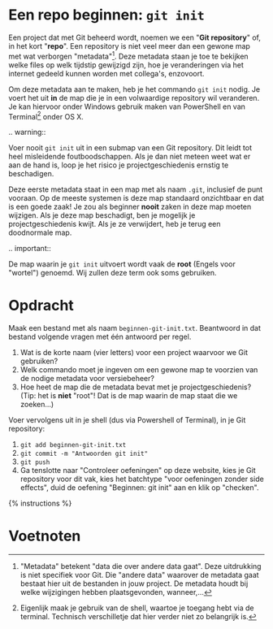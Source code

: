 # Een repo beginnen: `git init`
Een project dat met Git beheerd wordt, noemen we een "**Git repository**" of, in het kort "**repo**". Een repository is niet veel meer dan een gewone map met wat verborgen "metadata"[^1]. Deze metadata staan je toe te bekijken welke files op welk tijdstip gewijzigd zijn, hoe je veranderingen via het internet gedeeld kunnen worden met collega's, enzovoort.

Om deze metadata aan te maken, heb je het commando `git init` nodig. Je voert het uit **in** de map die je in een volwaardige repository wil veranderen. Je kan hiervoor onder Windows gebruik maken van PowerShell en van Terminal[^2] onder OS X.

.. warning::

   Voer nooit `git init` uit in een submap van een Git repository. Dit leidt tot heel misleidende foutboodschappen. Als je dan niet meteen weet wat er aan de hand is, loop je het risico je projectgeschiedenis ernstig te beschadigen.

Deze eerste metadata staat in een map met als naam `.git`, inclusief de punt vooraan. Op de meeste systemen is deze map standaard onzichtbaar en dat is een goede zaak! Je zou als beginner **nooit** zaken in deze map moeten wijzigen. Als je deze map beschadigt, ben je mogelijk je projectgeschiedenis kwijt. Als je ze verwijdert, heb je terug een doodnormale map.

.. important::

   De map waarin je `git init` uitvoert wordt vaak de **root** (Engels voor "wortel") genoemd. Wij zullen deze term ook soms gebruiken.

[^1]: "Metadata" betekent "data die over andere data gaat". Deze uitdrukking is niet specifiek voor Git. Die "andere data" waarover de metadata gaat bestaat hier uit de bestanden in jouw project. De metadata houdt bij welke wijzigingen hebben plaatsgevonden, wanneer,...
[^2]: Eigenlijk maak je gebruik van de shell, waartoe je toegang hebt via de terminal. Technisch verschilletje dat hier verder niet zo belangrijk is.

# Opdracht
Maak een bestand met als naam `beginnen-git-init.txt`. Beantwoord in dat bestand volgende vragen met één antwoord per regel.

1. Wat is de korte naam (vier letters) voor een project waarvoor we Git gebruiken?
2. Welk commando moet je ingeven om een gewone map te voorzien van de nodige metadata voor versiebeheer?
3. Hoe heet de map die de metadata bevat met je projectgeschiedenis? (Tip: het is **niet** "root"! Dat is de map waarin de map staat die we zoeken...)

Voer vervolgens uit in je shell (dus via Powershell of Terminal), in je Git repository:

1. `git add beginnen-git-init.txt`
2. `git commit -m "Antwoorden git init"`
3. `git push`
4. Ga tenslotte naar "Controleer oefeningen" op deze website, kies je Git repository voor dit vak, kies het batchtype "voor oefeningen zonder side effects", duid de oefening "Beginnen: git init" aan en klik op "checken".

{% instructions %}

# Voetnoten
